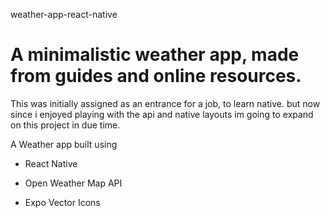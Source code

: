 weather-app-react-native

# A minimalistic weather app, made from guides and online resources. 

This was initially assigned as an entrance for a job, to learn native. 
but now since i enjoyed playing with the api and native layouts im going to expand on this project in due time. 

A Weather app built using

* React Native

* Open Weather Map API

* Expo Vector Icons
